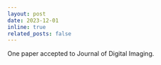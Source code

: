 ```yaml
---
layout: post
date: 2023-12-01
inline: true
related_posts: false
---
```


One paper accepted to Journal of Digital Imaging.
